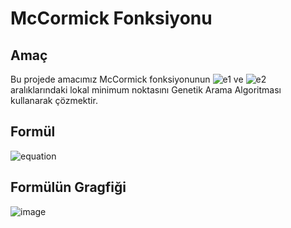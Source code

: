 # McCormick Fonksiyonu
## Amaç
Bu projede amacımız McCormick fonksiyonunun ![e1](https://latex.codecogs.com/gif.latex?\inline&space;-1.5&space;\leq&space;x&space;\leq&space;4) ve ![e2](https://latex.codecogs.com/gif.latex?\inline&space;-3&space;\leq&space;y&space;\leq&space;4) aralıklarındaki lokal minimum noktasını Genetik Arama Algoritması kullanarak çözmektir.

## Formül
![equation](https://latex.codecogs.com/gif.download?%5Csin%20%28x+y%29+%28x-y%29%5E2-1.5x+2.5y+1)

## Formülün Gragfiği
![image](https://upload.wikimedia.org/wikipedia/commons/thumb/c/c0/McCormick_function.pdf/page1-1200px-McCormick_function.pdf.jpg)
